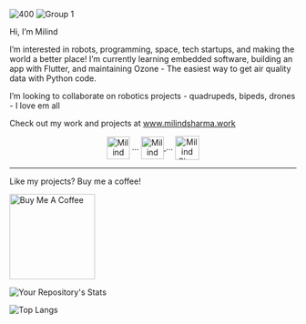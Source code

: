 ![400](https://user-images.githubusercontent.com/68847270/159566400-d41a83ae-be7f-49a4-8cab-e21287be0ebf.gif)
![Group 1](https://user-images.githubusercontent.com/68847270/159570904-02f17fa0-36c3-4ccc-8bec-0f97e9efec45.svg)


Hi, I’m Milind

I’m interested in robots, programming, space, tech startups, and making the world a better place! I’m currently learning embedded software, building an app with Flutter, and maintaining Ozone - The easiest way to get air quality data with Python code.

I’m looking to collaborate on robotics projects - quadrupeds, bipeds, drones - I love em all

Check out my work and projects at www.milindsharma.work   


<div
     align=center
<a href="https://twitter.com/milindS_">
  <img align=center alt="Milind Sharma | Twitter" width="40px" src="https://raw.githubusercontent.com/peterthehan/peterthehan/master/assets/twitter.svg" />
</a>
...
<a href="https://www.linkedin.com/in/milindsharma8/">
  <img align=center alt="Milind Sharma | LinkedIn" width="40px" src="https://raw.githubusercontent.com/peterthehan/peterthehan/master/assets/linkedin.svg" />
</a>
...
<a href="milindsharma8@gmail.com">
  <img align=center alt="Milind Sharma | Gmail" width="42px" src="https://upload.wikimedia.org/wikipedia/commons/7/7e/Gmail_icon_%282020%29.svg" />
</a>
</div>

---

Like my projects? Buy me a coffee!

<a href="https://www.buymeacoffee.com/MilindSharma" target="_blank"><img src="https://cdn.buymeacoffee.com/buttons/v2/default-red.png" alt="Buy Me A Coffee" width="150" ></a>



![Your Repository's Stats](https://github-readme-stats.vercel.app/api?username=Milind220&show_icons=true)

![Top Langs](https://github-readme-stats.vercel.app/api/top-langs/?username=Milind220&exclude_repo=HK-air-quality-analysis)
